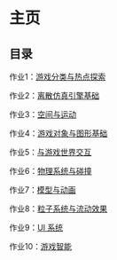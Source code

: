# 主页

## 目录

作业1：[游戏分类与热点探索](./001/hw01.md)

作业2：[离散仿真引擎基础](./002/hw02.md)

作业3：[空间与运动](./003/hw03.md)

作业4：[游戏对象与图形基础](./004/hw04.md)

作业5：[与游戏世界交互](./005/hw05.md)

作业6：[物理系统与碰撞](./006/hw06.md)

作业7：[模型与动画](007/hw07.md)

作业8：[粒子系统与流动效果](008/hw08.md)

作业9：[UI 系统](./009/hw09.md)

作业10：[游戏智能](./010/hw10.md)